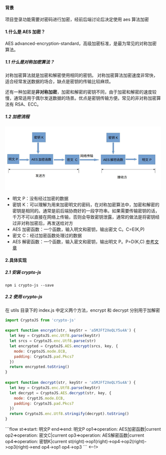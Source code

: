 #### 背景

项目登录功能需要对密码进行加密，经前后端讨论后决定使用 aes 算法加密

#### 1.什么是 AES 加密？

AES advanced-encryption-standard，高级加密标准，是最为常见的对称加密算法。

##### 1.1 什么是对称加密算法？

对称加密算法就是加密和解密使用相同的密钥。
对称加密算法加密速度非常快，适合经常发送数据的场合，缺点是密钥的传输比较麻烦。

还有一种加密是**非对称加密**，加密和解密的密钥不同，由于加密和解密的速度较慢，通常适用于偶尔发送数据的场景。优点是密钥传输方便。常见的非对称加密算法有 RSA、ECC。

##### 1.2 加密流程

![加密流程](../static/images/加密流程.png)

- 明文 P：没有经过加密的数据
- 密钥 K：可以理解为用来加密明文的密码，在对称加密算法中，加密和解密的密钥是相同的。通常是前后端协商好的一段字符串。如果需要传输密钥的话，千万不可以直接在网络上传输，否则会导致密钥泄露，通常的做法是将密钥经过非对称加密后，再发送给对方
- AES 加密函数：一个函数，输入明文和密钥，输出密文 C。C=E(K,P)
- 密文 C：经过加密函数处理过的数据
- AES 解密函数：一个函数，输入密文和密钥，输出明文 P。P=D(K,C)
  [参考文章](https://www.jianshu.com/p/a47477e8126a)

#### 2.具体实现

##### 2.1 安装 crypto-js

```
npm i crypto-js --save
```

##### 2.2 使用 crypto-js

在 utils 目录下的 index.js 中定义两个方法，encrypt 和 decrypt 分别用于加解密

```js
import CryptoJS from 'crypto-js'

export function encrypt(str, keyStr = 'a5MJFf2XeQLY5u4A') {
  let key = CryptoJS.enc.Utf8.parse(keyStr)
  let srcs = CryptoJS.enc.Utf8.parse(str)
  let encrypted = CryptoJS.AES.encrypt(srcs, key, {
    mode: CryptoJS.mode.ECB,
    padding: CryptoJS.pad.Pkcs7
  })
  return encrypted.toString()
}

export function decrypt(str, keyStr = 'a5MJFf2XeQLY5u4A') {
  let key = CryptoJS.enc.Utf8.parse(keyStr)
  let decrypt = CryptoJS.AES.decrypt(str, key, {
    mode: CryptJS.mode.ECB,
    padding: CryptoJS.pad.Pkcs7
  })
  return CryptoJS.enc.Utf8.stringify(decrypt).toString()
}
```

<!-->

```flow
st=>start: 明文P
end=>end: 明文P
op1=>operation: AES加密函数|current
op2=>operation: 密文C|current
op3=>operation: AES解密函数|current
op4=>operation: 密钥K|current
st(right)->op1(right)->op4->op2(right)->op3(right)->end
op4->op1
op4->op3
```

<--!>
